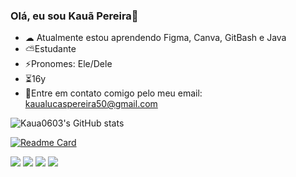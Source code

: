 ### Olá, eu sou Kauã Pereira👋

- ☁ Atualmente estou aprendendo Figma, Canva, GitBash e Java
- ⛅Estudante
- ⚡Pronomes: Ele/Dele
- ⏳16y
- 📧Entre em contato comigo pelo meu email: kaualucaspereira50@gmail.com
 
![Kaua0603's GitHub stats](https://github-readme-stats.vercel.app/api?username=Kaua0603&show_icons=true&theme=cobalt)

[![Readme Card](https://github-readme-stats.vercel.app/api/pin/?username=Kaua0603&repo=Portfolio&show_icons=true&theme=cobalt)](https://github.com/Kaua0603/Portfolio)         
</div>
<a href="https://https://www.instagram.com/_kaualps15_//"><img src="https://img.shields.io/badge/-Instagram-%23E4405F?style=for-the-badge&logo=instagram&logoColor=white" target="_blank"></a>
<a href="https://www.twitch.tv/v3lotrou_"_blank"><img src="https://img.shields.io/badge/Twitch-9146FF?style=for-the-badge&logo=twitch&logoColor=white" target="_blank"></a>
<a href="https://discord.gg/jNHH7XPbgG"><img src="https://img.shields.io/badge/Discord-7289DA?style=for-the-badge&logo=discord&logoColor=white" target="_blank"></a> 
 <a href = "mailto:heitordbw2006@gmail.com"><img src="https://img.shields.io/badge/-Gmail-%23333?style=for-the-badge&logo=gmail&logoColor=white" target="_blank"></a>
 
  </div>

